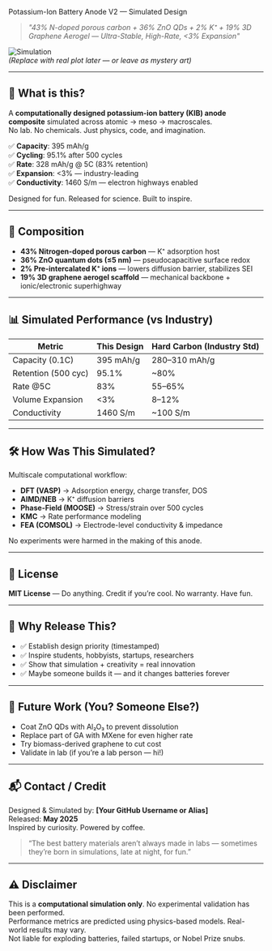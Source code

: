 Potassium-Ion Battery Anode V2 — Simulated Design  
> *"43% N-doped porous carbon + 36% ZnO QDs + 2% K⁺ + 19% 3D Graphene Aerogel — Ultra-Stable, High-Rate, <3% Expansion"*

![Simulation](https://via.placeholder.com/800x300?text=Simulated+KIB+Anode+V2+-+High+Performance)  
*(Replace with real plot later — or leave as mystery art)*

---

## 🎯 What is this?

A **computationally designed potassium-ion battery (KIB) anode composite** simulated across atomic → meso → macroscales.  
No lab. No chemicals. Just physics, code, and imagination.

✅ **Capacity**: 395 mAh/g  
✅ **Cycling**: 95.1% after 500 cycles  
✅ **Rate**: 328 mAh/g @ 5C (83% retention)  
✅ **Expansion**: <3% — industry-leading  
✅ **Conductivity**: 1460 S/m — electron highways enabled

Designed for fun. Released for science. Built to inspire.

---

## 🧬 Composition

- **43% Nitrogen-doped porous carbon** — K⁺ adsorption host
- **36% ZnO quantum dots (≤5 nm)** — pseudocapacitive surface redox
- **2% Pre-intercalated K⁺ ions** — lowers diffusion barrier, stabilizes SEI
- **19% 3D graphene aerogel scaffold** — mechanical backbone + ionic/electronic superhighway

---

## 📊 Simulated Performance (vs Industry)

| Metric                | This Design | Hard Carbon (Industry Std) |
|-----------------------|-------------|----------------------------|
| Capacity (0.1C)       | 395 mAh/g   | 280–310 mAh/g              |
| Retention (500 cyc)   | 95.1%       | ~80%                       |
| Rate @5C              | 83%         | 55–65%                     |
| Volume Expansion      | <3%         | 8–12%                      |
| Conductivity          | 1460 S/m    | ~100 S/m                   |

---

## 🛠️ How Was This Simulated?

Multiscale computational workflow:
- **DFT (VASP)** → Adsorption energy, charge transfer, DOS
- **AIMD/NEB** → K⁺ diffusion barriers
- **Phase-Field (MOOSE)** → Stress/strain over 500 cycles
- **KMC** → Rate performance modeling
- **FEA (COMSOL)** → Electrode-level conductivity & impedance

No experiments were harmed in the making of this anode.

---

## 📜 License

**MIT License** — Do anything. Credit if you’re cool. No warranty. Have fun.

---

## 🙌 Why Release This?

- ✅ Establish design priority (timestamped)
- ✅ Inspire students, hobbyists, startups, researchers
- ✅ Show that simulation + creativity = real innovation
- ✅ Maybe someone builds it — and it changes batteries forever

---

## 🧩 Future Work (You? Someone Else?)

- Coat ZnO QDs with Al₂O₃ to prevent dissolution
- Replace part of GA with MXene for even higher rate
- Try biomass-derived graphene to cut cost
- Validate in lab (if you’re a lab person — hi!)

---

## 📬 Contact / Credit

Designed & Simulated by: **[Your GitHub Username or Alias]**  
Released: **May 2025**  
Inspired by curiosity. Powered by coffee.

> “The best battery materials aren’t always made in labs — sometimes they’re born in simulations, late at night, for fun.”

---

## ⚠️ Disclaimer

This is a **computational simulation only**. No experimental validation has been performed.  
Performance metrics are predicted using physics-based models. Real-world results may vary.  
Not liable for exploding batteries, failed startups, or Nobel Prize snubs.
